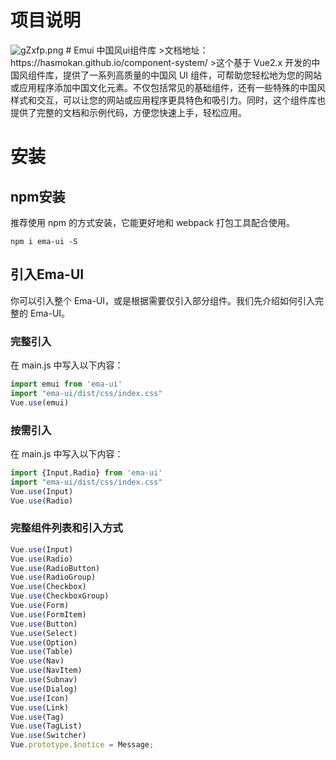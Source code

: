 # 项目说明



<img src="https://i.328888.xyz/2023/02/20/gZxfp.png" alt="gZxfp.png" border="0" />
# Emui 中国风ui组件库
>文档地址：https://hasmokan.github.io/component-system/
>这个基于 Vue2.x 开发的中国风组件库，提供了一系列高质量的中国风 UI 组件，可帮助您轻松地为您的网站或应用程序添加中国文化元素。不仅包括常见的基础组件，还有一些特殊的中国风样式和交互，可以让您的网站或应用程序更具特色和吸引力。同时，这个组件库也提供了完整的文档和示例代码，方便您快速上手，轻松应用。

# 安装

## npm安装

推荐使用 npm 的方式安装，它能更好地和 webpack 打包工具配合使用。

```
npm i ema-ui -S
```
## 引入Ema-UI
你可以引入整个 Ema-UI，或是根据需要仅引入部分组件。我们先介绍如何引入完整的 Ema-UI。

### 完整引入
在 main.js 中写入以下内容：
```js
import emui from 'ema-ui'
import "ema-ui/dist/css/index.css"
Vue.use(emui)
```
### 按需引入
在 main.js 中写入以下内容：
```js
import {Input,Radio} from 'ema-ui'
import "ema-ui/dist/css/index.css"
Vue.use(Input)
Vue.use(Radio)
```
### 完整组件列表和引入方式
```js
Vue.use(Input)
Vue.use(Radio)
Vue.use(RadioButton)
Vue.use(RadioGroup)
Vue.use(Checkbox)
Vue.use(CheckboxGroup)
Vue.use(Form)
Vue.use(FormItem)
Vue.use(Button)
Vue.use(Select)
Vue.use(Option)
Vue.use(Table)
Vue.use(Nav)
Vue.use(NavItem)
Vue.use(Subnav)
Vue.use(Dialog)
Vue.use(Icon)
Vue.use(Link)
Vue.use(Tag)
Vue.use(TagList)
Vue.use(Switcher)
Vue.prototype.$notice = Message;
```
